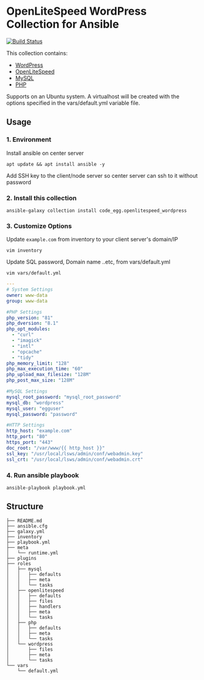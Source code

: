 # OpenLiteSpeed WordPress Collection for Ansible
[![Build Status](https://travis-ci.com/Code-Egg/ansible-lomp-wp.svg?branch=master)](https://github.com/Code-Egg/ansible-lomp-wp)

This collection contains:

  - [WordPress](https://wordpress.org/)
  - [OpenLiteSpeed](https://openlitespeed.org/)
  - [MySQL](https://www.mysql.com/)
  - [PHP](https://www.litespeedtech.com/open-source/litespeed-sapi/php)

Supports on an Ubuntu system. A virtualhost will be created with the options specified in the vars/default.yml variable file.

## Usage
### 1. Environment
Install ansible on center server
```
apt update && apt install ansible -y
```
Add SSH key to the client/node server so center server can ssh to it without password

### 2. Install this collection
```
ansible-galaxy collection install code_egg.openlitespeed_wordpress
```

### 3. Customize Options
Update `example.com` from inventory to your client server's domain/IP
```
vim inventory
```

Update SQL password, Domain name ..etc, from vars/default.yml
```
vim vars/default.yml
```
```yml
---
# System Settings
owner: www-data
group: www-data

#PHP Settings
php_version: "81"
php_dversion: "8.1"
php_opt_modules: 
  - "curl"
  - "imagick"
  - "intl"
  - "opcache"
  - "tidy"
php_memory_limit: "128"
php_max_execution_time: "60"
php_upload_max_filesize: "128M"
php_post_max_size: "128M"

#MySQL Settings
mysql_root_password: "mysql_root_password"
mysql_db: "wordpress"
mysql_user: "egguser"
mysql_password: "password"

#HTTP Settings
http_host: "example.com"
http_port: "80"
https_port: "443"
doc_root: "/var/www/{{ http_host }}"
ssl_key: "/usr/local/lsws/admin/conf/webadmin.key"
ssl_crt: "/usr/local/lsws/admin/conf/webadmin.crt"
```

### 4. Run ansible playbook
```command
ansible-playbook playbook.yml
```

## Structure

```
├── README.md
├── ansible.cfg
├── galaxy.yml
├── inventory
├── playbook.yml
├── meta
│   └── runtime.yml
├── plugins
├── roles
│   ├── mysql
│   │   ├── defaults
│   │   ├── meta
│   │   └── tasks
│   ├── openlitespeed
│   │   ├── defaults
│   │   ├── files
│   │   ├── handlers
│   │   ├── meta
│   │   └── tasks
│   ├── php
│   │   ├── defaults
│   │   ├── meta
│   │   └── tasks
│   └── wordpress
│       ├── files
│       ├── meta
│       └── tasks
└── vars
    └── default.yml
```